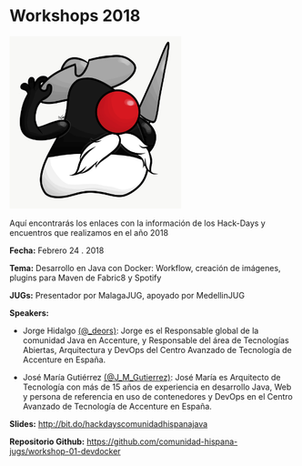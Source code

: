 # Workshops 2018


 <img src="DukijoteDeLaMancha.JPG" alt="" width="302" height="303" />

Aquí encontrarás los enlaces con la información de los Hack-Days y encuentros que realizamos en el año 2018

**Fecha:** Febrero 24 . 2018

**Tema:** Desarrollo en Java con Docker: Workflow, creación de imágenes, plugins para Maven de Fabric8 y Spotify

**JUGs:** Presentador por MalagaJUG, apoyado por MedellinJUG 

**Speakers:**

* Jorge Hidalgo [(@_deors)](https://twitter.com/_deors): Jorge es el Responsable global de la comunidad Java en Accenture, y Responsable del área de Tecnologías Abiertas, Arquitectura y DevOps del Centro Avanzado de Tecnología de Accenture en España.

* José María Gutiérrez [(@J_M_Gutierrez)](https://twitter.com/J_M_Gutierrez): José María es Arquitecto de Tecnología con más de 15 años de experiencia en desarrollo Java, Web y persona de referencia en uso de contenedores y DevOps en el Centro Avanzado de Tecnología de Accenture en España.

**Slides:** http://bit.do/hackdayscomunidadhispanajava

**Repositorio Github:** https://github.com/comunidad-hispana-jugs/workshop-01-devdocker
